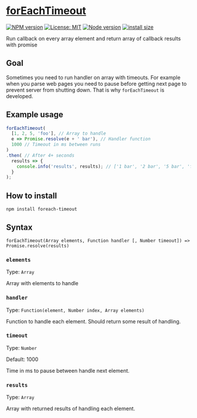 # [forEachTimeout](https://www.npmjs.com/package/foreach-timeout)

[![NPM version](https://img.shields.io/npm/v/foreach-timeout.svg)](https://www.npmjs.com/package/foreach-timeout)
[![License: MIT](https://img.shields.io/npm/l/foreach-timeout.svg)](https://www.npmjs.com/package/foreach-timeout)
[![Node version](https://img.shields.io/node/v/foreach-timeout.svg)](https://www.npmjs.com/package/foreach-timeout)
[![install size](https://packagephobia.now.sh/badge?p=foreach-timeout)](https://packagephobia.now.sh/result?p=foreach-timeout)

Run callback on every array element and return array of callback results with promise

## Goal

Sometimes you need to run handler on array with timeouts. For example when you parse web pages you need to pause before getting next page to prevent server from shutting down. 
That is why `forEachTimeout` is developed.

## Example usage

```js
forEachTimeout(
  [1, 2, 5, 'foo'], // Array to handle
  e => Promise.resolve(e + ' bar'), // Handler function
  1000 // Timeout in ms between runs
)
.then( // After 4+ seconds
  results => {
    console.info('results', results); // ['1 bar', '2 bar', '5 bar', 'foo bar']
  }
);
```

## How to install

`npm install foreach-timeout`

## Syntax

```
forEachTimeout(Array elements, Function handler [, Number timeout]) => Promise.resolve(results)
```

### `elements`

Type: `Array`

Array with elements to handle

### `handler`

Type: `Function(element, Number index, Array elements)`

Function to handle each element. Should return some result of handling.

### `timeout`

Type: `Number`

Default: 1000

Time in ms to pause between handle next element.

### `results`

Type: `Array`

Array with returned results of handling each element. 
